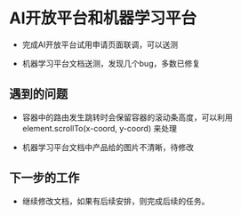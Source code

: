 # AI开放平台和机器学习平台

- 完成AI开放平台试用申请页面联调，可以送测

- 机器学习平台文档送测，发现几个bug，多数已修复


## 遇到的问题

- 容器中的路由发生跳转时会保留容器的滚动条高度，可以利用 element.scrollTo(x-coord, y-coord) 来处理

- 机器学习平台文档中产品给的图片不清晰，待修改


## 下一步的工作

- 继续修改文档，如果有后续安排，则完成后续的任务。
